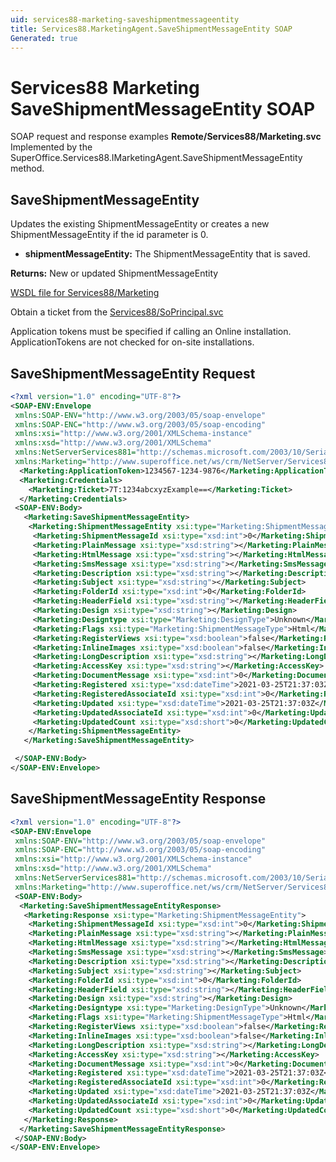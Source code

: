 ```yaml
---
uid: services88-marketing-saveshipmentmessageentity
title: Services88.MarketingAgent.SaveShipmentMessageEntity SOAP
Generated: true
---
```


# Services88 Marketing SaveShipmentMessageEntity SOAP

SOAP request and response examples **Remote/Services88/Marketing.svc**
Implemented by the <see cref="M:SuperOffice.Services88.IMarketingAgent.SaveShipmentMessageEntity">SuperOffice.Services88.IMarketingAgent.SaveShipmentMessageEntity</see> method.

## SaveShipmentMessageEntity

Updates the existing ShipmentMessageEntity or creates a new ShipmentMessageEntity if the id parameter is 0.

* **shipmentMessageEntity:** The ShipmentMessageEntity that is saved.

**Returns:** New or updated ShipmentMessageEntity


[WSDL file for Services88/Marketing](../Services88-Marketing.md)

Obtain a ticket from the [Services88/SoPrincipal.svc](../SoPrincipal/index.md)

Application tokens must be specified if calling an Online installation. ApplicationTokens are not checked for on-site installations.

## SaveShipmentMessageEntity Request

```xml
<?xml version="1.0" encoding="UTF-8"?>
<SOAP-ENV:Envelope
 xmlns:SOAP-ENV="http://www.w3.org/2003/05/soap-envelope"
 xmlns:SOAP-ENC="http://www.w3.org/2003/05/soap-encoding"
 xmlns:xsi="http://www.w3.org/2001/XMLSchema-instance"
 xmlns:xsd="http://www.w3.org/2001/XMLSchema"
 xmlns:NetServerServices881="http://schemas.microsoft.com/2003/10/Serialization/"
 xmlns:Marketing="http://www.superoffice.net/ws/crm/NetServer/Services88">
  <Marketing:ApplicationToken>1234567-1234-9876</Marketing:ApplicationToken>
  <Marketing:Credentials>
    <Marketing:Ticket>7T:1234abcxyzExample==</Marketing:Ticket>
  </Marketing:Credentials>
 <SOAP-ENV:Body>
   <Marketing:SaveShipmentMessageEntity>
    <Marketing:ShipmentMessageEntity xsi:type="Marketing:ShipmentMessageEntity">
     <Marketing:ShipmentMessageId xsi:type="xsd:int">0</Marketing:ShipmentMessageId>
     <Marketing:PlainMessage xsi:type="xsd:string"></Marketing:PlainMessage>
     <Marketing:HtmlMessage xsi:type="xsd:string"></Marketing:HtmlMessage>
     <Marketing:SmsMessage xsi:type="xsd:string"></Marketing:SmsMessage>
     <Marketing:Description xsi:type="xsd:string"></Marketing:Description>
     <Marketing:Subject xsi:type="xsd:string"></Marketing:Subject>
     <Marketing:FolderId xsi:type="xsd:int">0</Marketing:FolderId>
     <Marketing:HeaderField xsi:type="xsd:string"></Marketing:HeaderField>
     <Marketing:Design xsi:type="xsd:string"></Marketing:Design>
     <Marketing:Designtype xsi:type="Marketing:DesignType">Unknown</Marketing:Designtype>
     <Marketing:Flags xsi:type="Marketing:ShipmentMessageType">Html</Marketing:Flags>
     <Marketing:RegisterViews xsi:type="xsd:boolean">false</Marketing:RegisterViews>
     <Marketing:InlineImages xsi:type="xsd:boolean">false</Marketing:InlineImages>
     <Marketing:LongDescription xsi:type="xsd:string"></Marketing:LongDescription>
     <Marketing:AccessKey xsi:type="xsd:string"></Marketing:AccessKey>
     <Marketing:DocumentMessage xsi:type="xsd:int">0</Marketing:DocumentMessage>
     <Marketing:Registered xsi:type="xsd:dateTime">2021-03-25T21:37:03Z</Marketing:Registered>
     <Marketing:RegisteredAssociateId xsi:type="xsd:int">0</Marketing:RegisteredAssociateId>
     <Marketing:Updated xsi:type="xsd:dateTime">2021-03-25T21:37:03Z</Marketing:Updated>
     <Marketing:UpdatedAssociateId xsi:type="xsd:int">0</Marketing:UpdatedAssociateId>
     <Marketing:UpdatedCount xsi:type="xsd:short">0</Marketing:UpdatedCount>
    </Marketing:ShipmentMessageEntity>
   </Marketing:SaveShipmentMessageEntity>

 </SOAP-ENV:Body>
</SOAP-ENV:Envelope>

```


## SaveShipmentMessageEntity Response

```xml
<?xml version="1.0" encoding="UTF-8"?>
<SOAP-ENV:Envelope
 xmlns:SOAP-ENV="http://www.w3.org/2003/05/soap-envelope"
 xmlns:SOAP-ENC="http://www.w3.org/2003/05/soap-encoding"
 xmlns:xsi="http://www.w3.org/2001/XMLSchema-instance"
 xmlns:xsd="http://www.w3.org/2001/XMLSchema"
 xmlns:NetServerServices881="http://schemas.microsoft.com/2003/10/Serialization/"
 xmlns:Marketing="http://www.superoffice.net/ws/crm/NetServer/Services88">
 <SOAP-ENV:Body>
  <Marketing:SaveShipmentMessageEntityResponse>
   <Marketing:Response xsi:type="Marketing:ShipmentMessageEntity">
    <Marketing:ShipmentMessageId xsi:type="xsd:int">0</Marketing:ShipmentMessageId>
    <Marketing:PlainMessage xsi:type="xsd:string"></Marketing:PlainMessage>
    <Marketing:HtmlMessage xsi:type="xsd:string"></Marketing:HtmlMessage>
    <Marketing:SmsMessage xsi:type="xsd:string"></Marketing:SmsMessage>
    <Marketing:Description xsi:type="xsd:string"></Marketing:Description>
    <Marketing:Subject xsi:type="xsd:string"></Marketing:Subject>
    <Marketing:FolderId xsi:type="xsd:int">0</Marketing:FolderId>
    <Marketing:HeaderField xsi:type="xsd:string"></Marketing:HeaderField>
    <Marketing:Design xsi:type="xsd:string"></Marketing:Design>
    <Marketing:Designtype xsi:type="Marketing:DesignType">Unknown</Marketing:Designtype>
    <Marketing:Flags xsi:type="Marketing:ShipmentMessageType">Html</Marketing:Flags>
    <Marketing:RegisterViews xsi:type="xsd:boolean">false</Marketing:RegisterViews>
    <Marketing:InlineImages xsi:type="xsd:boolean">false</Marketing:InlineImages>
    <Marketing:LongDescription xsi:type="xsd:string"></Marketing:LongDescription>
    <Marketing:AccessKey xsi:type="xsd:string"></Marketing:AccessKey>
    <Marketing:DocumentMessage xsi:type="xsd:int">0</Marketing:DocumentMessage>
    <Marketing:Registered xsi:type="xsd:dateTime">2021-03-25T21:37:03Z</Marketing:Registered>
    <Marketing:RegisteredAssociateId xsi:type="xsd:int">0</Marketing:RegisteredAssociateId>
    <Marketing:Updated xsi:type="xsd:dateTime">2021-03-25T21:37:03Z</Marketing:Updated>
    <Marketing:UpdatedAssociateId xsi:type="xsd:int">0</Marketing:UpdatedAssociateId>
    <Marketing:UpdatedCount xsi:type="xsd:short">0</Marketing:UpdatedCount>
   </Marketing:Response>
  </Marketing:SaveShipmentMessageEntityResponse>
 </SOAP-ENV:Body>
</SOAP-ENV:Envelope>

```

